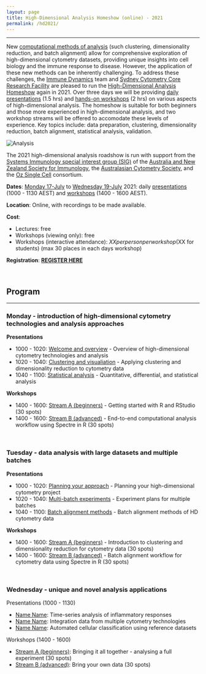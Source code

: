 ```yaml
---
layout: page
title: High-Dimensional Analysis Homeshow (online) - 2021
permalink: /hd2021/
---
```


---

New [computational methods of analysis](https://wiki.centenary.org.au/pages/viewpage.action?pageId=166697248) (such clustering, dimensionality reduction, and batch alignment) allow for comprehensive exploration of high-dimensional cytometry datasets, providing unique insights into cell biology and the immune response to disease. However, the application of these new methods can be inherently challenging. To address these challenges, the [Immune Dynamics](https://immunedynamics.github.io/) team and [Sydney Cytometry Core Research Facility](https://sydneycytometry.org.au/) are pleased to run the [High-Dimensional Analysis Homeshow](https://immunedynamics.io/homeshow/) again in 2021. Over three days we will be providing [daily presentations](https://immunedynamics.io/hd2021/#program) (1.5 hrs) and [hands-on workshops](https://immunedynamics.io/hd2021/#program) (2 hrs) on various aspects of high-dimensional analysis. The homeshow is suitable for both beginners and those more experienced in high-dimensional analysis, and two workshop streams will be offered to accomodate these levels of experience. Key topics include: data preparation, clustering, dimensionality reduction, batch alignment, statistical analysis, validation.

![Analysis](https://raw.githubusercontent.com/tomashhurst/tomashhurst.github.io/master/images/Clusters%20wide.png)

The 2021 high-dimensional analysis roadshow is run with support from the [Systems Immunology special interest group (SIG)]() of the [Australia and New Zealand Society for Immunology](), the [Australasian Cytometry Society](), and the [Oz Single Cell]() consortium. 

**Dates**: [Monday 17-July]() to [Wednesday 19-July]() 2021: daily [presentations](https://immunedynamics.io/hd2021/#program) (1000 - 1130 AEST) and [workshops](https://immunedynamics.io/hd2021/#program) (1400 - 1600 AEST).

**Location**: Online, with recordings to be made available.

**Cost**: 
- Lectures: free
- Workshops (viewing only): free
- Workshops (interactive attendance): $XX per person per workshop ($XX for students) (max 30 places in each days workshop)

**Registration**: **[REGISTER HERE]()**

<br />

## Program

---

### Monday - introduction of high-dimensional cytometry technologies and analysis approaches

**Presentations**

- 1000 - 1020: [Welcome and overview]() - Overview of high-dimensional cytometry technologies and analysis
- 1020 - 1040: [Clustering and visualiation]() - Applying clustering and dimensionality reduction to cytometry data
- 1040 - 1100: [Statistical analysis]() - Quantitative, differential, and statistical analysis

**Workshops**

- 1400 - 1600: [Stream A (beginners)]() - Getting started with R and RStudio (30 spots)
- 1400 - 1600: [Stream B (advanced)]() - End-to-end computational analysis workflow using Spectre in R (30 spots)

<br />


### Tuesday - data analysis with large datasets and multiple batches

**Presentations**

- 1000 - 1020: [Planning your approach]() - Planning your high-dimensional cytometry project
- 1020 - 1040: [Multi-batch experiments]() - Experiment plans for multiple batches
- 1040 - 1100: [Batch alignment methods]() - Batch alignment methods of HD cytometry data

**Workshops**

- 1400 - 1600: [Stream A (beginners)]() - Introduction to clustering and dimensionality reduction for cytometry data (30 spots)
- 1400 - 1600: [Stream B (advanced)]() - Batch alignment workflow for cytometry data using Spectre in R (30 spots)

<br />


### Wednesday - unique and novel analysis applications

Presentations (1000 - 1130)

- [Name Name](): Time-series analysis of inflammatory responses
- [Name Name](): Integration data from multiple cytometry technologies
- [Name Name](): Automated cellular classification using reference datasets

Workshops (1400 - 1600)

- [Stream A (beginners)](): Bringing it all together - analysing a full experiment (30 spots)
- [Stream B (advanced)](): Bring your own data (30 spots)

<br />

